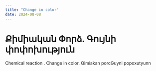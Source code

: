 ```yaml
---
title: "Change in color"
date: 2024-08-08
---
```



# Քիմիական Փորձ. Գույնի փոփոխություն






Chemical reaction . Change in color.  Qimiakan porcGuyni popoxutyunn
